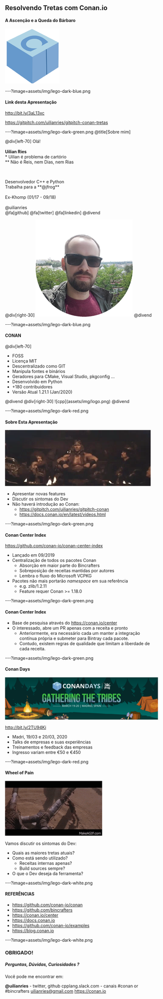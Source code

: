 ## Resolvendo Tretas com Conan.io

#### A Ascenção e a Queda do Bárbaro

![conan](assets/img/conan-small.png)

---?image=assets/img/lego-dark-blue.png

#### Link desta Apresentação

http://bit.ly/3aL13xc

https://gitpitch.com/uilianries/gitpitch-conan-tretas

---?image=assets/img/lego-dark-green.png
@title[Sobre mim]

@div[left-70]
Olá!
<br>
<br>
**Uilian Ries**
<br>
\* Uilian é problema de cartório
<br>
\*\* Não é Reis, nem Dias, nem Rias

<br>
<br>
Desenvolvedor C++ e Python
<br>
Trabalha para a **@jfrog**
<br>
<br>
Ex-Khomp (01/17 - 09/18)
<br>
<br>
@uilianries
<br>
@fa[github] @fa[twitter] @fa[linkedin]
@divend

@div[right-30]
![me](assets/img/me.png)
@divend

---?image=assets/img/lego-dark-blue.png

#### CONAN

@div[left-70]
<br>
<ul>
  <li>FOSS</li>
  <li>Licença MIT</li>
  <li>Descentralizado como GIT</li>
  <li>Manipula fontes e binários</li>
  <li>Geradores para CMake, Visual Studio, pkgconfig …</li>
  <li>Desenvolvido em Python</li>
  <li>+180 contribuidores</li>
  <li>Versão Atual 1.21.1 (Jan/2020)</li>
</ul>
@divend
@div[right-30]
![cpp](assets/img/logo.png)
@divend

---?image=assets/img/lego-dark-red.png

#### Sobre Esta Apresentação

![crush-your-enemies](assets/gif/crush.gif)

- Apresentar novas features
- Discutir os sintomas do Dev
- Não haverá introdução ao Conan:
  - https://gitpitch.com/uilianries/gitpitch-conan
  - https://docs.conan.io/en/latest/videos.html

---?image=assets/img/lego-dark-green.png

#### Conan Center Index

https://github.com/conan-io/conan-center-index

- Lançado em 09/2019
- Centralização de todos os pacotes Conan
  - Absorção em maior parte do Bincrafters
  - Sobreposição de receitas mantidas por autores
  - Lembra o fluxo do Microsoft VCPKG
- Pacotes não mais portarão *namespace* em sua referência
  - e.g. zlib/1.2.11
  - Feature requer Conan >= 1.18.0

---?image=assets/img/lego-dark-green.png

#### Conan Center Index

- Base de pesquisa através do https://conan.io/center
- O interessado, abre um PR apenas com a receita e pronto
  - Anteriormente, era necessário cada um manter a integração
    contínua própria e submeter para Bintray cada pacote.
  - Contudo, existem regras de qualidade que limitam a
    liberdade de cada receita.

---?image=assets/img/lego-dark-green.png

#### Conan Days

![conan-days](assets/img/conan-days.png)

http://bit.ly/2TU94Ki

- Madri, 19/03 e 20/03, 2020
- Talks de empresas e suas experiências
- Treinamentos e feedback das empresas
- Ingresso variam entre €50 e €450

---?image=assets/img/lego-dark-red.png

#### Wheel of Pain

![wheel-of-pain](assets/gif/wheel.gif)

Vamos discutir os sintomas do Dev:

- Quais as maiores tretas atuais?
- Como está sendo utilizado?
  - Receitas internas apenas?
  - Build sources sempre?
- O que o Dev deseja da ferramenta?

---?image=assets/img/lego-dark-white.png

#### REFERÊNCIAS

* https://github.com/conan-io/conan
* https://github.com/bincrafters
* https://conan.io/center
* https://docs.conan.io
* https://github.com/conan-io/examples
* https://blog.conan.io

---?image=assets/img/lego-dark-white.png

### OBRIGADO!

##### Perguntas, Dúvidas, Curiosidades ?

Você pode me encontrar em:

**@uilianries** - twitter, github
cpplang.slack.com - canais #conan or #bincrafters
uilianries@gmail.com
https://conan.io
